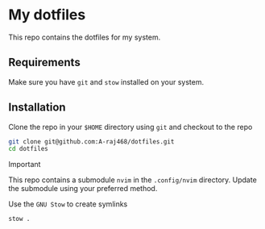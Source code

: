 # My dotfiles

This repo contains the dotfiles for my system.

## Requirements

Make sure you have `git` and `stow` installed on your system.

## Installation

Clone the repo in your `$HOME` directory using `git` and checkout to the repo

```bash
git clone git@github.com:A-raj468/dotfiles.git
cd dotfiles
```

> [!Important]
> This repo contains a submodule `nvim` in the `.config/nvim` directory. Update the submodule using your preferred method.

Use the `GNU Stow` to create symlinks

```bash
stow .
```
